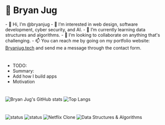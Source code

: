 <h1>👾 Bryan Jug</h1>
- 👋 Hi, I’m @bryanjug
- 👀 I’m interested in web design, software development, cyber security, and AI. 
- 🌱 I’m currently learning data structures and algorithms.
- 💞️ I’m looking to collaborate on anything that's challenging.
- 📫 You can reach me by going on my portfolio website: <a href="https://bryanjug.tech" target="_blank">Bryanjug.tech</a> and send me a message through the contact form.

#

- TODO:
- Summary:
- Add how I build apps
- Motivation

#

![Bryan Jug's GitHub stats](https://github-readme-stats.vercel.app/api?username=bryanjug&show_icons=true&theme=dark&count_private=true&include_all_commits=true&line_height=28&bg_color=60,0c0c0c,2b0077&card_width=450)
![Top Langs](https://github-readme-stats.vercel.app/api/top-langs/?username=bryanjug&theme=dark&langs_count=10&bg_color=60,0c0c0c,2b0077&layout=compact)

#

![status](https://badge.stateful.com/bryanjug/status.svg) ![status](https://badge.stateful.com/bryanjug/dnd.svg) ![Netflix Clone](https://wakatime.com/badge/github/bryanjug/netflix-clone.svg) ![Data Structures & Algorithms](https://wakatime.com/badge/github/bryanjug/ds_algos.svg)

<!---
bryanjug/bryanjug is a ✨ special ✨ repository because its `README.md` (this file) appears on your GitHub profile.
You can click the Preview link to take a look at your changes.
--->
